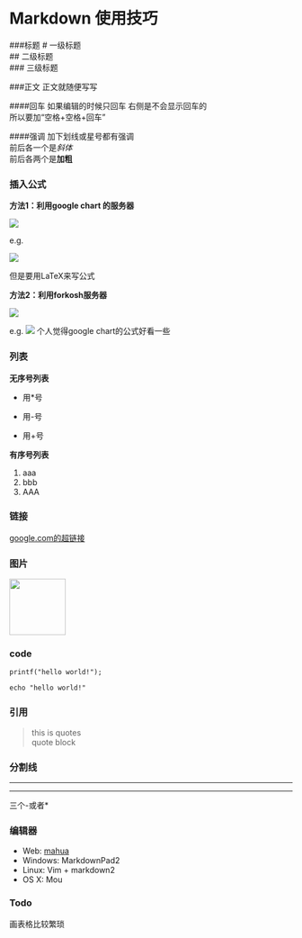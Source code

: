# Markdown 使用技巧 #
###标题
\# 一级标题  
\## 二级标题  
\### 三级标题

###正文
正文就随便写写  
<!--此处是注释-->

####回车
如果编辑的时候只回车
右侧是不会显示回车的  
所以要加“空格+空格+回车”

####强调
加下划线或星号都有强调  
前后各一个是*斜体*  
前后各两个是**加粗**  

### 插入公式 ###
**方法1：利用google chart 的服务器**  
<p><img src="http://chart.googleapis.com/chart?cht=tx&chl= insert the formula here" style="border:none;"></p>  
e.g.  
<p><img src="http://chart.googleapis.com/chart?cht=tx&chl= \Large x=\frac{-b\pm\sqrt{b^2-4ac}}{2a}" style="border:none;"></p>

但是要用LaTeX来写公式  
  
**方法2：利用forkosh服务器**  
<p><img src="http://www.forkosh.com/mathtex.cgi? insert the formula here"></p>  
e.g.  
<img src="http://www.forkosh.com/mathtex.cgi? \Large x=\frac{-b\pm\sqrt{b^2-4ac}}{2a}">   
个人觉得google chart的公式好看一些

### 列表
**无序号列表**  

* 用*号  
- 用-号
+ 用+号

**有序号列表**

1. aaa
2. bbb
1. AAA

### 链接
[google.com的超链接](www.google,com)

### 图片
<!--![github}](http://clever-cloud.com/assets/img/github-icon.svg "github")-->
<img src="http://clever-cloud.com/assets/img/github-icon.svg" width = "100"/>

### code
```
printf("hello world!");
```  
```
echo "hello world!"
```
### 引用  
> this is quotes  
> quote block
### 分割线
---
***
三个-或者*

### 编辑器
+ Web: [mahua](http://mahua.jser.me/)
+ Windows: MarkdownPad2
+ Linux: Vim + markdown2
+ OS X: Mou

### Todo
画表格比较繁琐
